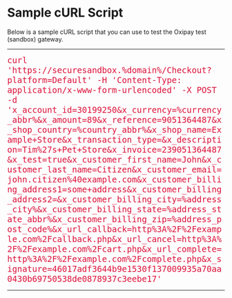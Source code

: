 # Sample cURL Script

Below is a sample cURL script that you can use to test the Oxipay test (sandbox) gateway.

<hr>
<div style="font-family: monospace; font-size:1.2rem; color: #DC143C; word-wrap: break-word !important;">
curl 'https://securesandbox.%domain%/Checkout?platform=Default'  -H 'Content-Type: application/x-www-form-urlencoded' -X POST -d 'x_account_id=30199250&x_currency=%currency_abbr%&x_amount=89&x_reference=9051364487&x_shop_country=%country_abbr%&x_shop_name=Example+Store&x_transaction_type=&x_description=Tim%27s+Pet+Store&x_invoice=239051364487&x_test=true&x_customer_first_name=John&x_customer_last_name=Citizen&x_customer_email=john.citizen%40example.com&x_customer_billing_address1=some+address&x_customer_billing_address2=&x_customer_billing_city=%address_city%&x_customer_billing_state=%address_state_abbr%&x_customer_billing_zip=%address_post_code%&x_url_callback=http%3A%2F%2Fexample.com%2Fcallback.php&x_url_cancel=http%3A%2F%2Fexample.com%2Fcart.php&x_url_complete=http%3A%2F%2Fexample.com%2Fcomplete.php&x_signature=46017adf3644b9e1530f137009935a70aa0430b69750538de0878937c3eebe17'
</div>
<hr>
